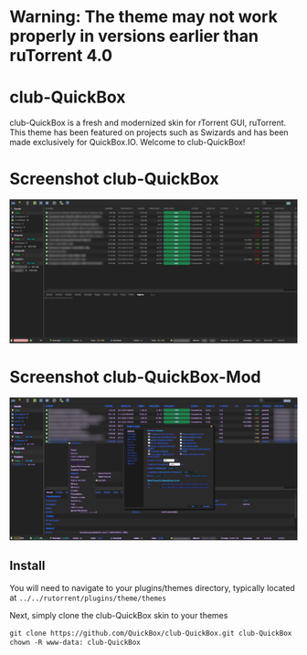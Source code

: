 # Warning: The theme may not work properly in versions earlier than ruTorrent 4.0

# club-QuickBox
club-QuickBox is a fresh and modernized skin for rTorrent GUI, ruTorrent. This theme has been featured on projects such as Swizards and has been made exclusively for QuickBox.IO. Welcome to club-QuickBox!


# Screenshot club-QuickBox

![ruTorrent][1]

# Screenshot club-QuickBox-Mod
![ruTorrent mod][2]

## Install

You will need to navigate to your plugins/themes directory, typically located at ```../../rutorrent/plugins/theme/themes```

Next, simply clone the club-QuickBox skin to your themes
```
git clone https://github.com/QuickBox/club-QuickBox.git club-QuickBox
chown -R www-data: club-QuickBox
```
[1]: screenshot/ruTorrent.jpg "ruTorrent"
[2]: screenshot/ruTorrent%20mod.png "ruTorrent mod"
